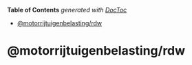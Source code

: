 <!-- START doctoc generated TOC please keep comment here to allow auto update -->
<!-- DON'T EDIT THIS SECTION, INSTEAD RE-RUN doctoc TO UPDATE -->

**Table of Contents** _generated with
[DocToc](https://github.com/thlorenz/doctoc)_

- [@motorrijtuigenbelasting/rdw](#motorrijtuigenbelastingrdw)

<!-- END doctoc generated TOC please keep comment here to allow auto update -->

# @motorrijtuigenbelasting/rdw

